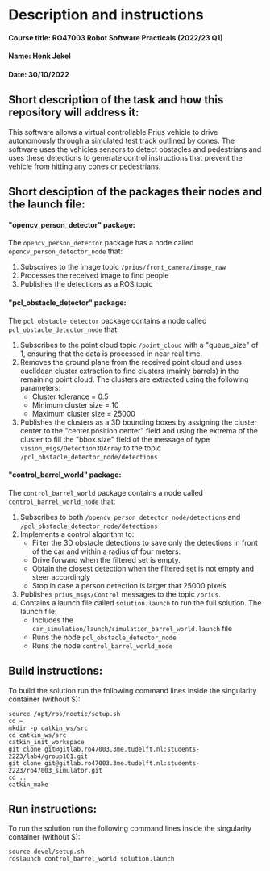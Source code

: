 # Description and instructions
#### Course title: RO47003 Robot Software Practicals (2022/23 Q1)
#### Name: Henk Jekel 
#### Date: 30/10/2022
## Short description of the task and how this repository will address it: 
This software allows a virtual controllable Prius vehicle to drive autonomously through a simulated test track outlined by cones. The software uses the vehicles sensors to detect obstacles and pedestrians and uses these detections to generate control instructions that prevent the vehicle from hitting any cones or pedestrians. 
## Short desciption of the packages their nodes and the launch file:
#### "opencv_person_detector" package:
The `opencv_person_detector` package has a node called `opencv_person_detector_node` that:
1. Subscrives to the image topic `/prius/front_camera/image_raw`
2. Processes the received image to find people 
3. Publishes the detections as a ROS topic

#### "pcl_obstacle_detector" package:
The `pcl_obstacle_detector` package contains a  node called `pcl_obstacle_detector_node` that:
1. Subscribes to the point cloud topic `/point_cloud` with a "queue_size" of 1, ensuring that the data is processed in near real time. 
2. Removes the ground plane from the received point cloud and uses euclidean cluster extraction to find clusters (mainly barrels) in the remaining point cloud. The clusters are extracted using the following parameters:
    -   Cluster tolerance = 0.5
    -   Minimum cluster size = 10
    -   Maximum cluster size = 25000
3. Publishes the clusters as a 3D bounding boxes by assigning the cluster center to the "center.position.center" field and using the extrema of the cluster to fill the "bbox.size" field of the message of type `vision_msgs/Detection3DArray` to the topic `/pcl_obstacle_detector_node/detections`

#### "control_barrel_world" package:
The `control_barrel_world` package contains a node called `control_barrel_world_node` that:
1. Subscribes to both `/opencv_person_detector_node/detections` and `/pcl_obstacle_detector_node/detections`
2. Implements a control algorithm to:
    -   Filter the 3D obstacle detections to save only the detections in front of the car and within a radius of four meters.
    -   Drive forward when the filtered set is empty.
    -   Obtain the closest detection when the filtered set is not empty and steer accordingly
    -   Stop in case a person detection is larger that 25000 pixels 
3. Publishes `prius_msgs/Control` messages to the topic `/prius`. 
4. Contains a launch file called `solution.launch` to run the full solution. The launch file:
    -   Includes the `car_simulation/launch/simulation_barrel_world.launch` file
    -   Runs the node `pcl_obstacle_detector_node`
    -   Runs the node `control_barrel_world_node`
## Build instructions: 
To build the solution run the following command lines inside the singularity container (without $):

```
source /opt/ros/noetic/setup.sh
cd ~
mkdir -p catkin_ws/src
cd catkin_ws/src
catkin_init_workspace
git clone git@gitlab.ro47003.3me.tudelft.nl:students-2223/lab4/group101.git
git clone git@gitlab.ro47003.3me.tudelft.nl:students-2223/ro47003_simulator.git
cd ..
catkin_make
```

## Run instructions: 
To run the solution run the following command lines inside the singularity container (without $):

    source devel/setup.sh
    roslaunch control_barrel_world solution.launch


